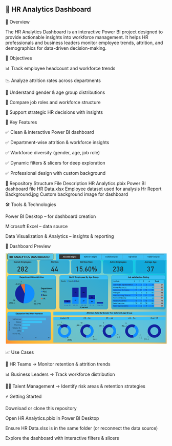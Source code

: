 ## 🌟 HR Analytics Dashboard

📌 Overview

  The HR Analytics Dashboard is an interactive Power BI project designed to provide actionable insights into workforce management.
  It helps HR professionals and business leaders monitor employee trends, attrition, and demographics for data-driven decision-making.
  
🎯 Objectives

  📊 Track employee headcount and workforce trends
  
  📉 Analyze attrition rates across departments
  
  👥 Understand gender & age group distributions
  
  🏢 Compare job roles and workforce structure
  
  🎯 Support strategic HR decisions with insights

🚀 Key Features

  ✅ Clean & interactive Power BI dashboard
  
  ✅ Department-wise attrition & workforce insights
  
  ✅ Workforce diversity (gender, age, job role)
  
  ✅ Dynamic filters & slicers for deep exploration
  
  ✅ Professional design with custom background

📂 Repository Structure
  File	Description
  HR Analytics.pbix	Power BI dashboard file
  HR Data.xlsx	Employee dataset used for analysis
  Hr Report Background.jpg	Custom background image for dashboard

🛠️ Tools & Technologies

  Power BI Desktop – for dashboard creation
  
  Microsoft Excel – data source
  
  Data Visualization & Analytics – insights & reporting

📸 Dashboard Preview

![HR Analytics Dashboard](power_bi_dashboard.png)

📈 Use Cases

  👔 HR Teams → Monitor retention & attrition trends
  
  📊 Business Leaders → Track workforce distribution
  
  🧑‍💼 Talent Management → Identify risk areas & retention strategies


⚡ Getting Started

  Download or clone this repository
  
  Open HR Analytics.pbix in Power BI Desktop
  
  Ensure HR Data.xlsx is in the same folder (or reconnect the data source)
  
  Explore the dashboard with interactive filters & slicers
